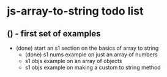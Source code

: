 # js-array-to-string todo list

## () - first set of examples
* (done) start an s1 section on the basics of array to string
  * (done) s1 nums example on just an array of numbers
  * s1 objs example on an array of objects
  * s1 objs example on making a custom to string method